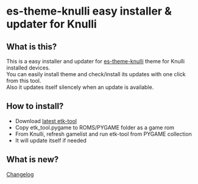 # es-theme-knulli easy installer &amp; updater for Knulli
## What is this?
This is a easy installer and updater for [es-theme-knulli](https://github.com/symbuzzer/es-theme-knulli) theme for Knulli installed devices.  
You can easily install theme and check/install its updates with one click from this tool.  
Also it updates itself silencely when an update is available.

## How to install?
- Download [latest etk-tool](https://github.com/symbuzzer/etk_tool/releases/latest/download/etk_tool.pygame)
- Copy etk_tool.pygame to ROMS/PYGAME folder as a game rom
- From Knulli, refresh gamelist and run etk-tool from PYGAME collection
- It will update itself if needed

## What is new?
[Changelog](https://github.com/symbuzzer/etk_tool/blob/main/CHANGELOG.md)
